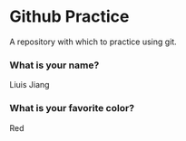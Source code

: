 # Github Practice

A repository with which to practice using git.

### What is your name?

Liuis Jiang


### What is your favorite color?

Red
